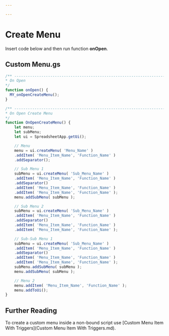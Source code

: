 ```yaml
---

---
```


# Create Menu

Insert code below and then run function **onOpen**.

## Custom Menu.gs

``` javascript
/** ----------------------------------------------------------------------------
* On Open
*/
function onOpen() {
  MY_onOpenCreateMenu();
}

/** ----------------------------------------------------------------------------
* On Open Create Menu
*/
function OnOpenCreateMenu() {
    let menu;
    let subMenu;
    let ui = SpreadsheetApp.getUi();

    // Menu
    menu = ui.createMenu( 'Menu_Name' )
    .addItem( 'Menu_Item_Name', 'Function_Name' )
    .addSeparator();

    // Sub Menu 1
    subMenu = ui.createMenu( 'Sub_Menu_Name' )
    .addItem( 'Menu_Item_Name', 'Function_Name' )
    .addSeparator()
    .addItem( 'Menu_Item_Name', 'Function_Name' )
    .addItem( 'Menu_Item_Name', 'Function_Name' );
    menu.addSubMenu( subMenu );

    // Sub Menu 2
    subMenu = ui.createMenu( 'Sub_Menu_Name' )
    .addItem( 'Menu_Item_Name', 'Function_Name' )
    .addSeparator()
    .addItem( 'Menu_Item_Name', 'Function_Name' )
    .addItem( 'Menu_Item_Name', 'Function_Name' );

    // Sub-Sub Menu 1
    subMenu = ui.createMenu( 'Sub_Menu_Name' )
    .addItem( 'Menu_Item_Name', 'Function_Name' )
    .addSeparator()
    .addItem( 'Menu_Item_Name', 'Function_Name' )
    .addItem( 'Menu_Item_Name', 'Function_Name' );
    subMenu.addSubMenu( subMenu );
    menu.addSubMenu( subMenu );

    // Menu 2
    menu.addItem( 'Menu_Item_Name', 'Function_Name' );
    menu.addToUi();
}
```

## Further Reading

To create a custom menu inside a non-bound script use [Custom Menu Item With Triggers](Custom Menu Item With Triggers.md).